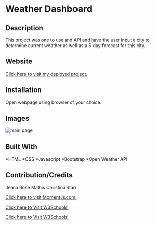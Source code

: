 # Weather Dashboard

## Description
This project was one to use and API and have the user input a city to determine current weather as well as a 5-day forecast for this city. 

## Website
<a href=""> Click here to visit my deployed project.</a>
## Installation
Open webpage using browser of your choice.

## Images
<img src = "" alt = "main page">

## Built With
*HTML
*CSS
*Javascript
*Bootstrap
*Open Weather API
## Contribution/Credits
Jeana Rose Mathis
Christina Starr

<a href="https://momentjs.com/"> Click here to visit MomentJs.com.</a>

<a href="https://www.w3schools.com"> Click here to Visit W3Schools!</a>

<a href="https://home.openweathermap.org/"> Click here to Visit W3Schools!</a>
